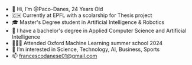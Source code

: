 - 👋 Hi, I’m @Paco-Danes, 24 Years Old
- 🇨🇭  Currently at EPFL with a scolarship for Thesis project
- 🎓 Master's Degree student in Artificial Intelligence & Robotics
- 🌱 I have a bachelor's degree in Applied Computer Science and Artificial Intelligence
- 🧑🏻‍🏫 Attended Oxford Machine Learning summer school 2024
- 👀 I’m interested in Science, Technology, AI, Business, Sports
- 📫 francescodanese01@gmail.com
